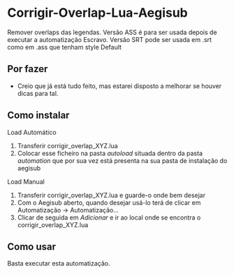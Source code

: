 Corrigir-Overlap-Lua-Aegisub
==============================
  
Remover overlaps das legendas. 
Versão ASS é para ser usada depois de executar a automatização Escravo.
Versão SRT pode ser usada em .srt como em .ass que tenham style Default


Por fazer
-----------------
* Creio que já está tudo feito, mas estarei disposto a melhorar se houver dicas para tal.


Como instalar
--------------

Load Automático

1. Transferir corrigir_overlap_XYZ.lua
2. Colocar esse ficheiro na pasta _autoload_ situada dentro da pasta _automation_ que por sua vez está presenta na sua pasta de instalação do aegisub


Load Manual

1. Transferir corrigir_overlap_XYZ.lua e guarde-o onde bem desejar
2. Com o Aegisub aberto, quando desejar usá-lo terá de clicar em Automatização -> Automatização...
3. Clicar de seguida em _Adicionar_ e ir ao local onde se encontra o corrigir_overlap_XYZ.lua


Como usar
---------

Basta executar esta automatização.
